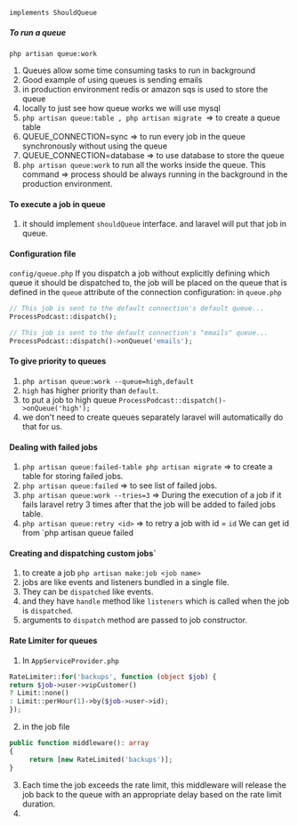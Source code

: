 `implements ShouldQueue`
##### To run a queue
`php artisan queue:work`
  
1. Queues allow some time consuming tasks to run in background
2. Good example of using queues is sending emails
3. in production environment redis or amazon sqs is used to store the queue
4. locally to just see how queue works we will use mysql
5. `php artisan queue:table , php artisan migrate`  => to create a queue table
6. QUEUE_CONNECTION=sync => to run every job in the queue synchronously without using the queue
7. QUEUE_CONNECTION=database => to use database to store the queue
8. `php artisan queue:work` to run all the works inside the queue. This command => process should be always running in the background in the production environment.
#### To execute a job in queue
1. it should implement `shouldQueue` interface. and laravel will put that job in queue.

#### Configuration file
`config/queue.php`
If you dispatch a job without explicitly defining which queue it should be dispatched to, the job will be placed on the queue that is defined in the `queue` attribute of the connection configuration:
in `queue.php`
```php
// This job is sent to the default connection's default queue...
ProcessPodcast::dispatch();

// This job is sent to the default connection's "emails" queue...
ProcessPodcast::dispatch()->onQueue('emails');
```
#### To give priority to queues
1. `php artisan queue:work --queue=high,default`
2. `high` has higher priority than `default`.
3. to put a job to high queue `ProcessPodcast::dispatch()->onQueue('high');`
4. we don't need to create queues separately laravel will automatically do that for us. 

#### Dealing with failed jobs
1. `php artisan queue:failed-table php artisan migrate` => to create a table for storing failed jobs.
2. `php artisan queue:failed` => to see list of failed jobs.
3. `php artisan queue:work --tries=3` => During the execution of a job if it fails laravel retry 3 times after that the job will be added to failed jobs table.
4. `php artisan queue:retry <id>` => to retry a job with id = `id`  We can get id from `php artisan queue failed
#### Creating and dispatching custom jobs`
1. to create a job `php artisan make:job <job name>`
2. jobs are like events and listeners bundled in a single file. 
3. They can be `dispatched` like events.
4. and they have `handle` method like `listeners` which is called when the job is `dispatched`.
5. arguments to `dispatch` method are passed to job constructor.
#### Rate Limiter for queues
1. In `AppServiceProvider.php`
```php
RateLimiter::for('backups', function (object $job) {
return $job->user->vipCustomer()
? Limit::none()
: Limit::perHour(1)->by($job->user->id);
});
```
2. in the job file
```php
public function middleware(): array
{
     return [new RateLimited('backups')];
}
```
3. Each time the job exceeds the rate limit, this middleware will release the job back to the queue with an appropriate delay based on the rate limit duration.
4. 
